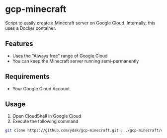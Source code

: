 # gcp-minecraft

Script to easily create a Minecraft server on Google Cloud.
Internally, this uses a Docker container.

## Features

* Uses the "Always free" range of Google Cloud
* You can keep the Minecraft server running semi-permanently

## Requirements

* Your Google Cloud Account

## Usage

1. Open CloudShell in Google Cloud
1. Execute the following command

```bash
git clone https://github.com/ydak/gcp-minecraft.git ; ./gcp-minecraft/create.sh
```
